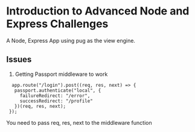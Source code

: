 # Introduction to Advanced Node and Express Challenges

A Node, Express App using pug as the view engine.

## Issues
  1. Getting Passport middleware to work
  
 ```
   app.route("/login").post((req, res, next) => {
    passport.authenticate("local", {
      failureRedirect: "/error",
      successRedirect: "/profile"
    })(req, res, next);
  });
```
  You need to pass req, res, next to the middleware function
